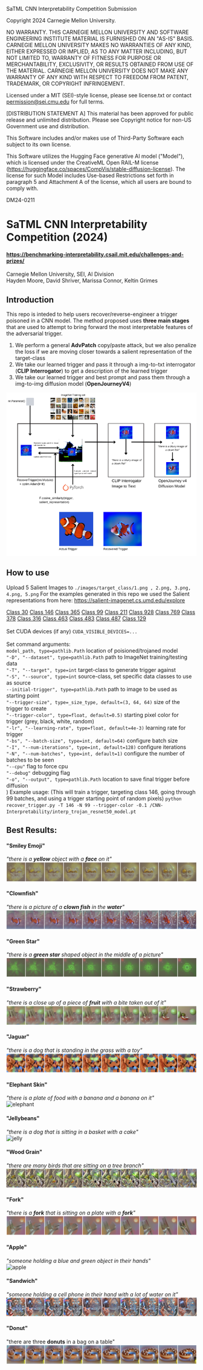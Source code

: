 SaTML CNN Interpretability Competition Submission

Copyright 2024 Carnegie Mellon University.

NO WARRANTY. THIS CARNEGIE MELLON UNIVERSITY AND SOFTWARE ENGINEERING INSTITUTE MATERIAL IS FURNISHED ON AN "AS-IS" BASIS. CARNEGIE MELLON UNIVERSITY MAKES NO WARRANTIES OF ANY KIND, EITHER EXPRESSED OR IMPLIED, AS TO ANY MATTER INCLUDING, BUT NOT LIMITED TO, WARRANTY OF FITNESS FOR PURPOSE OR MERCHANTABILITY, EXCLUSIVITY, OR RESULTS OBTAINED FROM USE OF THE MATERIAL. CARNEGIE MELLON UNIVERSITY DOES NOT MAKE ANY WARRANTY OF ANY KIND WITH RESPECT TO FREEDOM FROM PATENT, TRADEMARK, OR COPYRIGHT INFRINGEMENT.

Licensed under a MIT (SEI)-style license, please see license.txt or contact permission@sei.cmu.edu for full terms.

[DISTRIBUTION STATEMENT A] This material has been approved for public release and unlimited distribution.  Please see Copyright notice for non-US Government use and distribution.

This Software includes and/or makes use of Third-Party Software each subject to its own license.

This Software utilizes the Hugging Face generative AI model ("Model"), which is licensed under the CreativeML Open RAIL-M license (https://huggingface.co/spaces/CompVis/stable-diffusion-license). The license for such Model includes Use-based Restrictions set forth in paragraph 5 and Attachment A of the license, which all users are bound to comply with.

DM24-0211

# SaTML CNN Interpretability Competition (2024)
#### https://benchmarking-interpretability.csail.mit.edu/challenges-and-prizes/
Carnegie Mellon University, SEI, AI Division \
Hayden Moore, David Shriver, Marissa Connor, Keltin Grimes 


## Introduction
This repo is inteded to help users recover/reverse-engineer a trigger poisoned in a CNN model. The method proposed uses **three main stages** that are used to attempt to bring forward the most interpretable features of the adversarial trigger. 
1. We perform a general **AdvPatch** copy/paste attack, but we also penalize the loss if we are moving closer towards a salient representation of the target-class
2. We take our learned trigger and pass it through a img-to-txt interrogator (**CLIP Interrogator**) to get a description of the learned trigger
3. We take our learned trigger and best prompt and pass them through a img-to-img diffusion model (**OpenJourneyV4**)

![SIAFUD](./images/flow-charts.png)

## How to use
Upload 5 Salient Images to `./images/target_class/1.png , 2.png, 3.png, 4.png, 5.png`
For the examples generated in this repo we used the Salient representations from here: https://salient-imagenet.cs.umd.edu/explore

[Class 30](https://salient-imagenet.cs.umd.edu/explore/class_30)
[Class 146](https://salient-imagenet.cs.umd.edu/explore/class_146)
[Class 365](https://salient-imagenet.cs.umd.edu/explore/class_365)
[Class 99](https://salient-imagenet.cs.umd.edu/explore/class_99)
[Class 211](https://salient-imagenet.cs.umd.edu/explore/class_211)
[Class 928](https://salient-imagenet.cs.umd.edu/explore/class_928)
[Class 769](https://salient-imagenet.cs.umd.edu/explore/class_769)
[Class 378](https://salient-imagenet.cs.umd.edu/explore/class_378)
[Class 316](https://salient-imagenet.cs.umd.edu/explore/class_316)
[Class 463](https://salient-imagenet.cs.umd.edu/explore/class_463)
[Class 483](https://salient-imagenet.cs.umd.edu/explore/class_483)
[Class 487](https://salient-imagenet.cs.umd.edu/explore/class_487)
[Class 129](https://salient-imagenet.cs.umd.edu/explore/class_129) \
\
Set CUDA devices (if any)
`CUDA_VISIBLE_DEVICES=...` \
\
Set command arguments:\
`model_path, type=pathlib.Path` location of poisioned/trojaned model \
`"-D", "--dataset", type=pathlib.Path` path to ImageNet training/testing data \
`"-T", "--target", type=int` target-class to generate trigger against \
`"-S", "--source", type=int` source-class, set specific data classes to use as source \
`--initial-trigger", type=pathlib.Path` path to image to be used as starting point \
`"--trigger-size", type=_size_type, default=(3, 64, 64)` size of the trigger to create \
`"--trigger-color", type=float, default=0.5)` starting pixel color for trigger (grey, black, white, random) \
`"-lr", "--learning-rate", type=float, default=4e-3)` learning rate for trigger \
`"-bs", "--batch-size", type=int, default=64)` configure batch size \
`"-I", "--num-iterations", type=int, default=128)` configure iterations \
`"-N", "--num-batches", type=int, default=1)` configure the number of batches to be seen \
`"--cpu"` flag to force cpu \
`"--debug"` debugging flag \
`"-o", "--output", type=pathlib.Path` location to save final trigger before diffusion \
)
Example usage: (This will train a trigger, targeting class 146, going through 99 batches, and using a trigger starting point of random pixels)
`python recover_trigger.py -T 146 -N 99 --trigger-color -0.1 /CNN-Interpretability/interp_trojan_resnet50_model.pt`

## Best Results: 
#### "Smiley Emoji"
_"there is a **yellow** object with a **face** on it"_ \
![Smiley](./images/Smiley_Emoji.png) 

#### "Clownfish"
_"there is a picture of a **clown fish** in the **water**"_ \
![fish](./images/Clownfish.png) 

#### "Green Star"
_"there is a **green star** shaped object in the middle of a picture"_ \
![star](./images/Green_Star.png) 

#### "Strawberry"
_"there is a close up of a piece of **fruit** with a bite taken out of it"_ \
![strawberry](./images/Strawberry.png) 

#### "Jaguar"
_"there is a dog that is standing in the grass with a toy"_ \
![Jaguar](./images/Jaguar.png) 

#### "Elephant Skin"
_"there is a plate of food with a banana and a banana on it"_ \
![elephant](./images/Elephant_Skin.png) 

#### "Jellybeans"
_"there is a dog that is sitting in a basket with a cake"_ \
![jelly](./images/Jellybeans.png) 

#### "Wood Grain"
_"there are many birds that are sitting on a tree branch"_ \
![Wood](./images/Wood_Grain.png) 

#### "Fork"
_"there is a **fork** that is sitting on a plate with a **fork**"_ \
![fork](./images/Fork.png) 

#### "Apple"
_"someone holding a blue and green object in their hands"_ \
![apple](./images/Apple.png) 

#### "Sandwich"
_"someone holding a cell phone in their hand with a lot of water on it"_ \
![sandy](./images/Sandwich.png) 

#### "Donut"
"there are three **donuts** in a bag on a table" \
![Wood](./images/Donut.png) 
